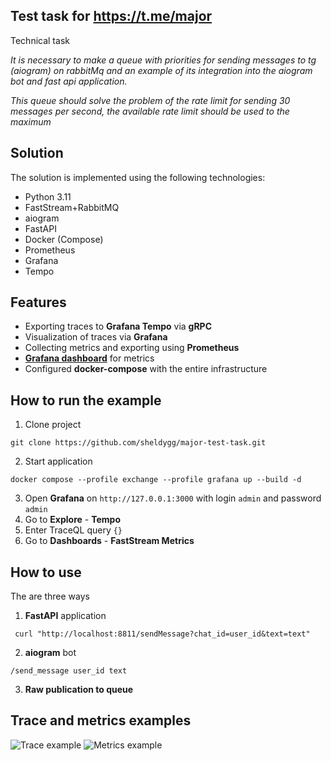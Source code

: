## Test task for https://t.me/major

Technical task

<i>
It is necessary to make a queue with priorities for sending messages to tg (aiogram) on rabbitMq and an example of its integration into the aiogram bot and fast api application.

This queue should solve the problem of the rate limit for sending 30 messages per second, the available rate limit should be used to the maximum
</i>

## Solution

The solution is implemented using the following technologies:
 - Python 3.11
 - FastStream+RabbitMQ
 - aiogram
 - FastAPI
 - Docker (Compose)
 - Prometheus
 - Grafana
 - Tempo

## Features
* Exporting traces to **Grafana Tempo** via **gRPC**
* Visualization of traces via **Grafana**
* Collecting metrics and exporting using **Prometheus**
* [**Grafana dashboard**](https://grafana.com/grafana/dashboards/22130-faststream-metrics/) for metrics
* Configured **docker-compose** with the entire infrastructure

## How to run the example

1. Clone project
```shell
git clone https://github.com/sheldygg/major-test-task.git
```
2. Start application
```shell
docker compose --profile exchange --profile grafana up --build -d
```
3. Open **Grafana** on `http://127.0.0.1:3000` with login `admin` and password `admin`
4. Go to **Explore** - **Tempo**
5. Enter TraceQL query `{}`
6. Go to **Dashboards** - **FastStream Metrics**

## How to use
The are three ways
1. **FastAPI** application
```shell
 curl "http://localhost:8811/sendMessage?chat_id=user_id&text=text"
```
2. **aiogram** bot
```
/send_message user_id text
```
3. **Raw publication to queue**

## Trace and metrics examples

![Trace example](https://i.imgur.com/d7UiZMj.png)
![Metrics example](https://i.imgur.com/qFQSe1s.png)
